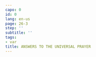 ```yaml
---
capo: 0
id: 0
lang: en-us
page: 26-3
step: ''
subtitle: ''
tags:
- var
title: ANSWERS TO THE UNIVERSAL PRAYER
---
```

